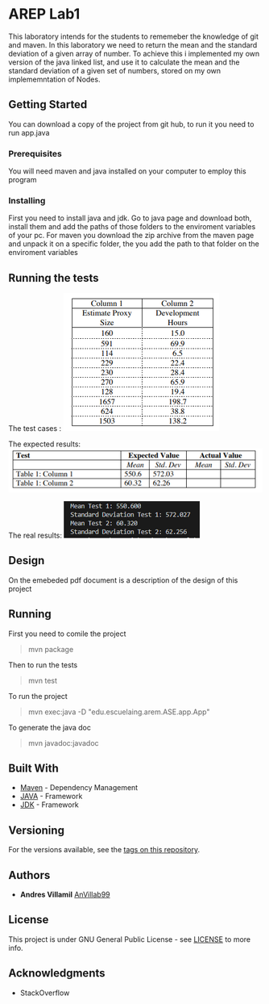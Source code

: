 # AREP Lab1

This laboratory intends for the students to rememeber the knowledge of git and maven.
In this laboratory we need to return the mean and the standard deviation of a given array of number. To achieve this i implemented my own version of the java linked list, and use it to calculate the mean and the standard deviation of a given set of numbers, stored on my own implememntation of Nodes.


## Getting Started

You can download a copy of the project from git hub, to run it you need to run app.java

### Prerequisites

You will need maven and java installed on your computer to employ this program


### Installing

First you need to install java and jdk.
Go to java page and download both, install them and add the paths of those folders to the enviroment variables of your pc.
For maven you download the zip archive from the maven page and unpack it on a specific folder, the you add the path to that folder on the enviroment variables


## Running the tests

The test cases :
![test](https://github.com/AnVillab99/AREP-Lab1/blob/master/resources/img/testcase.png)

The expected results:
![expected](https://github.com/AnVillab99/AREP-Lab1/blob/master/resources/img/expected.png)

The real results:
![Result](https://github.com/AnVillab99/AREP-Lab1/blob/master/resources/img/results.PNG)

## Design

On the emebeded pdf document is a description of the design of this project 

## Running
 First you need to comile the project 
 > mvn package
 
 Then to run the tests
 > mvn test 
 
 To run the project 
 > mvn exec:java -D "edu.escuelaing.arem.ASE.app.App"
 
 To generate the java doc
 > mvn javadoc:javadoc


## Built With

* [Maven](https://maven.apache.org/) - Dependency Management
* [JAVA](https://www.java.com/es/download) - Framework
* [JDK](https://www.oracle.com/technetwork/java/javase/downloads/jdk8-downloads-2133151.html) - Framework

## Versioning

For the versions available, see the [tags on this repository](https://github.com/AnVillab99/AREP-Lab1/tags). 

## Authors

* **Andres Villamil**  [AnVillab99](https://github.com/AnVillab99)


## License

This project is under GNU General Public License - see [LICENSE](https://github.com/AnVillab99/AREP-Lab1/blob/master/LICENSE) to more info.

## Acknowledgments

* StackOverflow

